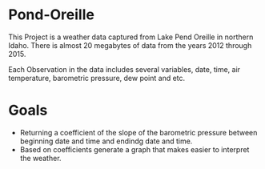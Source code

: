 # Pond-Oreille
This Project is a weather data captured from Lake Pend Oreille in northern Idaho. 
There is almost 20 megabytes of data from the years 2012 through 2015. 

Each Observation in the data includes several variables, date, time, air temperature, barometric pressure, dew point and etc.

# Goals
* Returning a coefficient of the slope of the barometric pressure between beginning date and time and endindg date and time.
* Based on coefficients generate a graph that makes easier to interpret the weather.
